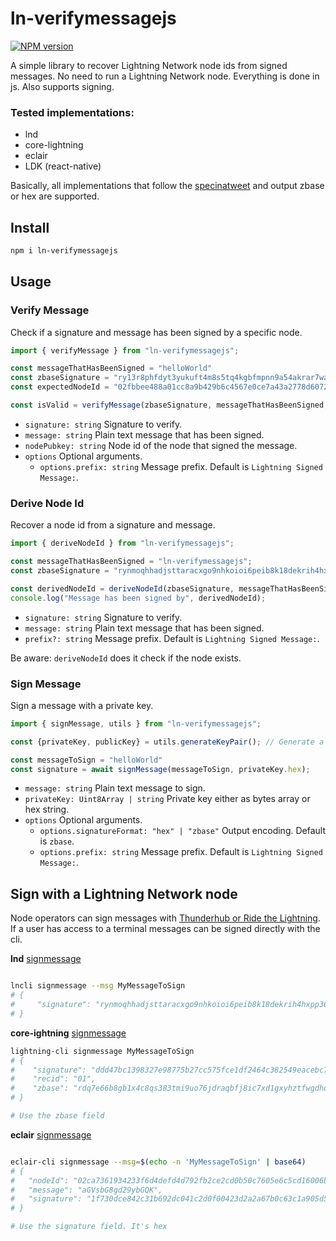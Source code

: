 # ln-verifymessagejs

[![NPM version](https://img.shields.io/npm/v/ln-verifymessagejs?color=%23FFAE00&style=flat-square)](https://www.npmjs.com/package/ln-verifymessagejs)

A simple library to recover Lightning Network node ids from signed messages. No need to run a Lightning Network node. Everything is done in js. Also supports signing.

### Tested implementations:
- lnd
- core-lightning
- eclair
- LDK (react-native)

Basically, all implementations that follow the [specinatweet](https://web.archive.org/web/20191010011846/https://twitter.com/rusty_twit/status/1182102005914800128) and output zbase or hex are supported.

## Install

```bash
npm i ln-verifymessagejs
```

## Usage

### Verify Message

Check if a signature and message has been signed by a specific node.

```ts
import { verifyMessage } from "ln-verifymessagejs";

const messageThatHasBeenSigned = "helloWorld"
const zbaseSignature = "ry13r8phfdyt3yukuft4m8s5tq4kgbfmpnn9a54akrar7waxjooi1h1nsp8uzsf5t6fcctupzhhte1y388d19jwobz5bwh5rybs5wrb7"
const expectedNodeId = "02fbbee488a01cc8a9b429b6c4567e0ce7a43a2778d60729d5c4c67dcb9a34a898"

const isValid = verifyMessage(zbaseSignature, messageThatHasBeenSigned, expectedNodeId);
```

- `signature: string` Signature to verify.
- `message: string` Plain text message that has been signed.
- `nodePubkey: string` Node id of the node that signed the message.
- `options` Optional arguments.
    - `options.prefix: string` Message prefix. Default is `Lightning Signed Message:`.

### Derive Node Id

Recover a node id from a signature and message.

```ts
import { deriveNodeId } from "ln-verifymessagejs";

const messageThatHasBeenSigned = "ln-verifymessagejs";
const zbaseSignature = "rynmoqhhadjsttaracxgo9nhkoioi6peib8k18dekrih4hxpp36zcbgc6ntyrggc11uhjcb9prcx5py6qo16bk89i458r4n51ghggnxc";

const derivedNodeId = deriveNodeId(zbaseSignature, messageThatHasBeenSigned);
console.log("Message has been signed by", derivedNodeId);
```

- `signature: string` Signature to verify.
- `message: string` Plain text message that has been signed.
- `prefix?: string` Message prefix. Default is `Lightning Signed Message:`.

Be aware: `deriveNodeId` does it check if the node exists.


### Sign Message

Sign a message with a private key.

```ts
import { signMessage, utils } from "ln-verifymessagejs";

const {privateKey, publicKey} = utils.generateKeyPair(); // Generate a keypair or use your own private key.

const messageToSign = "helloWorld"
const signature = await signMessage(messageToSign, privateKey.hex);
```

- `message: string` Plain text message to sign.
- `privateKey: Uint8Array | string` Private key either as bytes array or hex string.
- `options` Optional arguments.
    - `options.signatureFormat: "hex" | "zbase"` Output encoding. Default is `zbase`.
    - `options.prefix: string` Message prefix. Default is `Lightning Signed Message:`.





## Sign with a Lightning Network node

Node operators can sign messages with [Thunderhub or Ride the Lightning](https://lightningnetwork.plus/questions/46).
If a user has access to a terminal messages can be signed directly with the cli.

**lnd** [signmessage](https://lightning.engineering/api-docs/api/lnd/lightning/sign-message/index.html)
```bash

lncli signmessage --msg MyMessageToSign
# {
#     "signature": "rynmoqhhadjsttaracxgo9nhkoioi6peib8k18dekrih4hxpp36zcbgc6ntyrggc11uhjcb9prcx5py6qo16bk89i458r4n51ghggnxc"
# }
```


**core-ightning** [signmessage](https://docs.corelightning.org/reference/lightning-signmessage)
```bash
lightning-cli signmessage MyMessageToSign
# {
#    "signature": "ddd47bc1398327e98775b27cc575fce1df2464c382549eacebc7233c1cbc4b430f8ee4d654719a1bc281f51b030ba9fa8bf95032c26abfe6e56bb282a9065332",
#    "recid": "01",
#    "zbase": "rdq7e66b8gb1x4c8qs383tmi9uo76jdraqbfj8ic7xd1gxyhztfwgdhqhumfehc4dxbed7e5ycf4u6wm9fedfoukz9uqk471okwocw31"
# }

# Use the zbase field
```


**eclair** [signmessage](https://github.com/ACINQ/eclair/pull/1499)
```bash

eclair-cli signmessage --msg=$(echo -n 'MyMessageToSign' | base64)
# {
#   "nodeId": "02ca7361934233f6d4defd4d792fb2ce2cd0b50c7605e6c5cd16006bcd5be2bf70",
#   "message": "aGVsbG8gd29ybGQK",
#   "signature": "1f730dce842c31b692dc041c2d0f00423d2a2a67b0c63c1a905d500f09652a5b1a036763a1603333fa589ae92d1f7963428ff170e976d0966a113f4b9f9d0efc7f"
# }

# Use the signature field. It's hex
```

